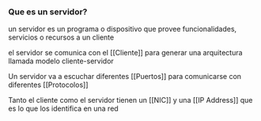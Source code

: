 ### Que es un servidor?
un servidor es un programa o dispositivo que provee funcionalidades, servicios o recursos a un cliente

el servidor se comunica con el [[Cliente]] para generar una arquitectura llamada modelo cliente-servidor

Un servidor va a escuchar diferentes [[Puertos]] para comunicarse con diferentes [[Protocolos]]

Tanto el cliente como el servidor tienen un [[NIC]] y una [[IP Address]] que es lo que los identifica en una red
